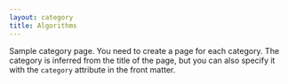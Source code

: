 ```yaml
---
layout: category
title: Algorithms
---
```


Sample category page. You need to create a page for each category.
The category is inferred from the title of the page, but you can also
specify it with the `category` attribute in the front matter.
